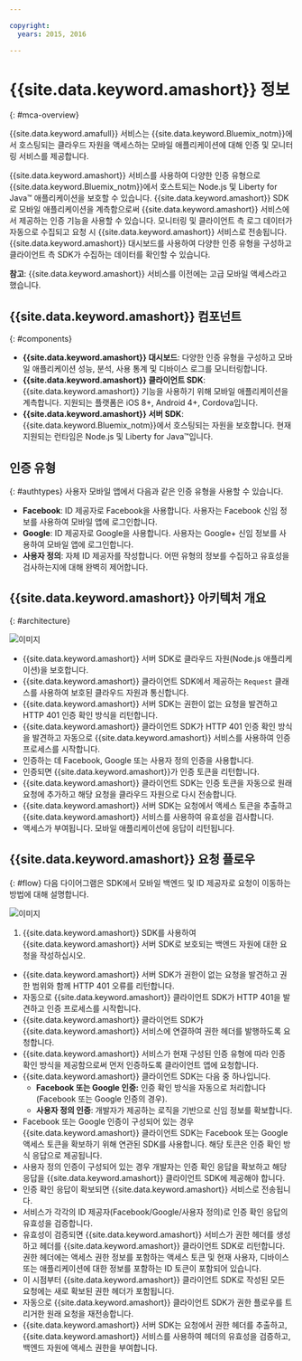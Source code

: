 ```yaml
---

copyright:
  years: 2015, 2016

---
```


# {{site.data.keyword.amashort}} 정보
{: #mca-overview}

{{site.data.keyword.amafull}} 서비스는 {{site.data.keyword.Bluemix_notm}}에서 호스팅되는 클라우드 자원을 액세스하는 모바일 애플리케이션에 대해 인증 및 모니터링 서비스를 제공합니다. 

{{site.data.keyword.amashort}} 서비스를 사용하여 다양한 인증 유형으로 {{site.data.keyword.Bluemix_notm}}에서 호스트되는 Node.js 및 Liberty for Java&trade; 애플리케이션을 보호할 수 있습니다. {{site.data.keyword.amashort}} SDK로 모바일 애플리케이션을 계측함으로써 {{site.data.keyword.amashort}} 서비스에서 제공하는 인증 기능을 사용할 수 있습니다. 모니터링 및 클라이언트 측 로그 데이터가 자동으로 수집되고 요청 시 {{site.data.keyword.amashort}} 서비스로 전송됩니다. {{site.data.keyword.amashort}} 대시보드를 사용하여 다양한 인증 유형을 구성하고 클라이언트 측 SDK가 수집하는 데이터를 확인할 수 있습니다. 

**참고**: {{site.data.keyword.amashort}} 서비스를 이전에는 고급 모바일 액세스라고 했습니다. 

## {{site.data.keyword.amashort}} 컴포넌트
{: #components}

* **{{site.data.keyword.amashort}} 대시보드**: 다양한 인증 유형을 구성하고 모바일 애플리케이션 성능, 분석, 사용 통계 및 디바이스 로그를 모니터링합니다. 
* **{{site.data.keyword.amashort}} 클라이언트 SDK**: {{site.data.keyword.amashort}} 기능을 사용하기 위해 모바일 애플리케이션을 계측합니다. 지원되는 플랫폼은 iOS 8+, Android 4+, Cordova입니다. 
* **{{site.data.keyword.amashort}} 서버 SDK**: {{site.data.keyword.Bluemix_notm}}에서 호스팅되는 자원을 보호합니다. 현재 지원되는 런타임은 Node.js 및 Liberty for Java&trade;입니다.

## 인증 유형
{: #authtypes}
사용자 모바일 앱에서 다음과 같은 인증 유형을 사용할 수 있습니다. 
* **Facebook**: ID 제공자로 Facebook을 사용합니다. 사용자는 Facebook 신임 정보를 사용하여 모바일 앱에 로그인합니다. 
* **Google**: ID 제공자로 Google을 사용합니다. 사용자는 Google+ 신임 정보를 사용하여 모바일 앱에 로그인합니다. 
* **사용자 정의**: 자체 ID 제공자를 작성합니다. 어떤 유형의 정보를 수집하고 유효성을 검사하는지에 대해 완벽히 제어합니다. 

## {{site.data.keyword.amashort}} 아키텍처 개요
{: #architecture}

![이미지](images/mca-overview.jpg)

* {{site.data.keyword.amashort}} 서버 SDK로 클라우드 자원(Node.js 애플리케이션)을 보호합니다. 
* {{site.data.keyword.amashort}} 클라이언트 SDK에서 제공하는 `Request` 클래스를 사용하여 보호된 클라우드 자원과 통신합니다. 
* {{site.data.keyword.amashort}} 서버 SDK는 권한이 없는 요청을 발견하고 HTTP 401 인증 확인 방식을 리턴합니다. 
* {{site.data.keyword.amashort}} 클라이언트 SDK가 HTTP 401 인증 확인 방식을 발견하고 자동으로 {{site.data.keyword.amashort}} 서비스를 사용하여 인증 프로세스를 시작합니다. 
* 인증하는 데 Facebook, Google 또는 사용자 정의 인증을 사용합니다. 
* 인증되면 {{site.data.keyword.amashort}}가 인증 토큰을 리턴합니다. 
* {{site.data.keyword.amashort}} 클라이언트 SDK는 인증 토큰을 자동으로 원래 요청에 추가하고 해당 요청을 클라우드 자원으로 다시 전송합니다. 
* {{site.data.keyword.amashort}} 서버 SDK는 요청에서 액세스 토큰을 추출하고 {{site.data.keyword.amashort}} 서비스를 사용하여 유효성을 검사합니다. 
* 액세스가 부여됩니다. 모바일 애플리케이션에 응답이 리턴됩니다. 

## {{site.data.keyword.amashort}} 요청 플로우
{: #flow}
다음 다이어그램은 SDK에서 모바일 백엔드 및 ID 제공자로 요청이 이동하는 방법에 대해 설명합니다. 

![이미지](images/mca-sequence-overview.jpg)

1. {{site.data.keyword.amashort}} SDK를 사용하여 {{site.data.keyword.amashort}} 서버 SDK로 보호되는 백엔드 자원에 대한 요청을 작성하십시오. 
* {{site.data.keyword.amashort}} 서버 SDK가 권한이 없는 요청을 발견하고 권한 범위와 함께 HTTP 401 오류를 리턴합니다. 
* 자동으로 {{site.data.keyword.amashort}} 클라이언트 SDK가 HTTP 401을 발견하고 인증 프로세스를 시작합니다. 
* {{site.data.keyword.amashort}} 클라이언트 SDK가 {{site.data.keyword.amashort}} 서비스에 연결하여 권한 헤더를 발행하도록 요청합니다. 
* {{site.data.keyword.amashort}} 서비스가 현재 구성된 인증 유형에 따라 인증 확인 방식을 제공함으로써 먼저 인증하도록 클라이언트 앱에 요청합니다. 
* {{site.data.keyword.amashort}} 클라이언트 SDK는 다음 중 하나입니다. 
   *  **Facebook 또는 Google 인증:** 인증 확인 방식을 자동으로 처리합니다(Facebook 또는 Google 인증의 경우). 
   * **사용자 정의 인증**: 개발자가 제공하는 로직을 기반으로 신임 정보를 확보합니다. 
* Facebook 또는 Google 인증이 구성되어 있는 경우 {{site.data.keyword.amashort}} 클라이언트 SDK는 Facebook 또는 Google 액세스 토큰을 확보하기 위해 연관된 SDK를 사용합니다. 해당 토큰은 인증 확인 방식 응답으로 제공됩니다. 
* 사용자 정의 인증이 구성되어 있는 경우 개발자는 인증 확인 응답을 확보하고 해당 응답을 {{site.data.keyword.amashort}} 클라이언트 SDK에 제공해야 합니다. 
* 인증 확인 응답이 확보되면 {{site.data.keyword.amashort}} 서비스로 전송됩니다. 
* 서비스가 각각의 ID 제공자(Facebook/Google/사용자 정의)로 인증 확인 응답의 유효성을 검증합니다. 
* 유효성이 검증되면 {{site.data.keyword.amashort}} 서비스가 권한 헤더를 생성하고 헤더를 {{site.data.keyword.amashort}} 클라이언트 SDK로 리턴합니다. 권한 헤더에는 액세스 권한 정보를 포함하는 액세스 토큰 및 현재 사용자, 디바이스 또는 애플리케이션에 대한 정보를 포함하는 ID 토큰이 포함되어 있습니다. 
* 이 시점부터 {{site.data.keyword.amashort}} 클라이언트 SDK로 작성된 모든 요청에는 새로 확보된 권한 헤더가 포함됩니다. 
* 자동으로 {{site.data.keyword.amashort}} 클라이언트 SDK가 권한 플로우를 트리거한 원래 요청을 재전송합니다. 
* {{site.data.keyword.amashort}} 서버 SDK는 요청에서 권한 헤더를 추출하고, {{site.data.keyword.amashort}} 서비스를 사용하여 헤더의 유효성을 검증하고, 백엔드 자원에 액세스 권한을 부여합니다. 
